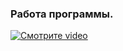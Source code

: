 ### Работа программы.

[![Смотрите video](https://raw.githubusercontent.com/username/repository/branch/path/to/thumbnail.jpg)](https://raw.githubusercontent.com/BlackbirdXX/C_CourseWork/main/img/work.mp4)

